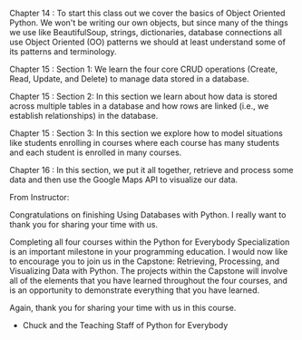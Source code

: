 Chapter 14 : To start this class out we cover the basics of Object Oriented Python. We won't be writing our own objects, but since many of the things we use like BeautifulSoup, strings, dictionaries, database connections all use Object Oriented (OO) patterns we should at least understand some of its patterns and terminology.

Chapter 15 : Section 1: We learn the four core CRUD operations (Create, Read, Update, and Delete) to manage data stored in a database.

Chapter 15 : Section 2: In this section we learn about how data is stored across multiple tables in a database and how rows are linked (i.e., we establish relationships) in the database.

Chapter 15 : Section 3: In this section we explore how to model situations like students enrolling in courses where each course has many students and each student is enrolled in many courses.

Chapter 16 : In this section, we put it all together, retrieve and process some data and then use the Google Maps API to visualize our data.

From Instructor:

Congratulations on finishing Using Databases with Python. I really want to thank you for sharing your time with us.

Completing all four courses within the Python for Everybody Specialization is an important milestone in your programming education. I would now like to encourage you to join us in the Capstone: Retrieving, Processing, and Visualizing Data with Python. The projects within the Capstone will involve all of the elements that you have learned throughout the four courses, and is an opportunity to demonstrate everything that you have learned.

Again, thank you for sharing your time with us in this course.

- Chuck and the Teaching Staff of Python for Everybody
